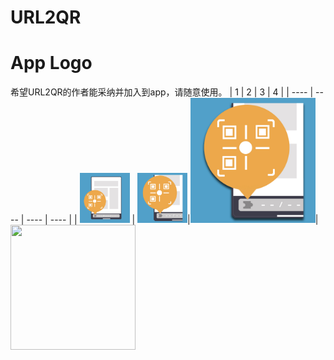 # URL2QR

# App Logo
希望URL2QR的作者能采纳并加入到app，请随意使用。
|  1   | 2  |  3   | 4  |
|  ----  | ----  |  ----  | ----  |
| <img src="https://github.com/RainyMoment/URL2QR/blob/main/URL2QR_Blue.jpg" width="80" height="80" /> | <img src="https://github.com/RainyMoment/URL2QR/blob/main/URL2QR_Blue_Mini.jpg" width="80" height="80"/>|<img src="https://github.com/RainyMoment/URL2QR/blob/main/URL2QR_Blue_Mini_Shadow.jpg" width="200" height="200"/>|<img src="/" width="200" height="200" />
